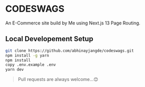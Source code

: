 # CODESWAGS
An E-Commerce site build by Me using Next.js 13 Page Routing.

## Local Developement Setup

```bash
git clone https://github.com/abhinayjangde/codeswags.git
npm install -g yarn
npm install
copy .env.example .env
yarn dev
```

> Pull requests are always welcome...😊